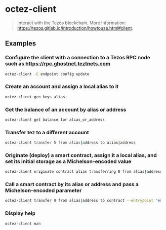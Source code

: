 # octez-client

> Interact with the Tezos blockchain. More information: <https://tezos.gitlab.io/introduction/howtouse.html#client>.

## Examples

### Configure the client with a connection to a Tezos RPC node such as <https://rpc.ghostnet.teztnets.com>

```bash
octez-client -E endpoint config update
```

### Create an account and assign a local alias to it

```bash
octez-client gen keys alias
```

### Get the balance of an account by alias or address

```bash
octez-client get balance for alias_or_address
```

### Transfer tez to a different account

```bash
octez-client transfer 5 from alias|address to alias|address
```

### Originate (deploy) a smart contract, assign it a local alias, and set its initial storage as a Michelson-encoded value

```bash
octez-client originate contract alias transferring 0 from alias|address running path/to/source_file.tz --init "initial_storage" --burn_cap 1
```

### Call a smart contract by its alias or address and pass a Michelson-encoded parameter

```bash
octez-client transfer 0 from alias|address to contract --entrypoint "entrypoint" --arg "parameter" --burn-cap 1
```

### Display help

```bash
octez-client man
```
